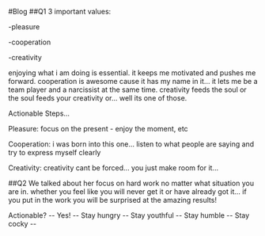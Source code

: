 #Blog
##Q1
3 important values:

-pleasure

-cooperation

-creativity

enjoying what i am doing is essential.  it keeps me motivated and pushes me forward.  cooperation is awesome cause it has my name in it... it lets me be a team player and a narcissist at the same time.  creativity feeds the soul or the soul feeds your creativity or... well its one of those.

Actionable Steps...

Pleasure: focus on the present - enjoy the moment, etc

Cooperation: i was born into this one... listen to what people are saying and try to express myself clearly

Creativity: creativity cant be forced... you just make room for it...

##Q2
We talked about her focus on hard work no matter what situation you are in.  whether you feel like you will never get it or have already got it... if you put in the work you will be surprised at the amazing results!

Actionable? -- Yes! -- Stay hungry -- Stay youthful -- Stay humble -- Stay cocky --
